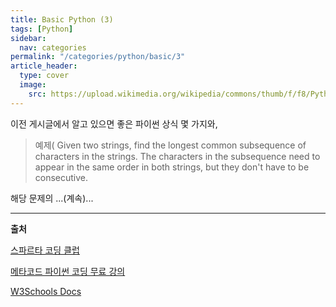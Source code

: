 ```yaml
---
title: Basic Python (3)
tags: [Python]
sidebar:
  nav: categories
permalink: "/categories/python/basic/3"
article_header:
  type: cover
  image:
    src: https://upload.wikimedia.org/wikipedia/commons/thumb/f/f8/Python_logo_and_wordmark.svg/1280px-Python_logo_and_wordmark.svg.png
---
```


<!--more -->

이전 게시글에서 알고 있으면 좋은 파이썬 상식 몇 가지와,

> 예제&#40; Given two strings, find the longest common subsequence of characters in the strings. The characters in the subsequence need to appear in the same order in both strings, but they don't have to be consecutive.

해당 문제의 ...(계속)...

---

**출처**

[스파르타 코딩 클럽](https://spartacodingclub.kr/)

[메타코드 파이썬 코딩 무료 강의](https://www.youtube.com/watch?v=H3u2HtYGITQ&list=PL7SDcmtbDTTy7l8qYMuqHhS3inKGLTmLy)

[W3Schools Docs](https://www.w3schools.com/)
